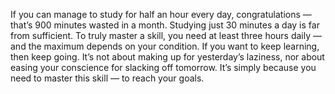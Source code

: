 If you can manage to study for half an hour every day, congratulations — that’s 900 minutes wasted in a month.
Studying just 30 minutes a day is far from sufficient.
To truly master a skill, you need at least three hours daily — and the maximum depends on your condition.
If you want to keep learning, then keep going.
It’s not about making up for yesterday’s laziness, nor about easing your conscience for slacking off tomorrow.
It’s simply because you need to master this skill — to reach your goals.